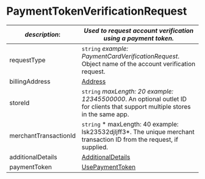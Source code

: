 
# PaymentTokenVerificationRequest

| *description*:   | *Used to request account verification using a payment token.*|
|----|----|
| requestType |    ``` string ```  *example: PaymentCardVerificationRequest*. Object name of the account verification request.|
| billingAddress |  [Address](?path=docs/schemas-md/Address.md)|  
| storeId |    ``` string ```  *maxLength: 20  example: 12345500000*. An optional outlet ID for clients that support multiple stores in the same app.|
| merchantTransactionId |    ``` string ```   * maxLength: 40 example: lsk23532djljff3*. The unique merchant transaction ID from the request, if supplied.|
| additionalDetails | [AdditionalDetails](?path=docs/schemas-md/AdditionalDetails.md)|
| paymentToken | [UsePaymentToken](?path=docs/schemas-md/UsePaymentToken.md)|   

    
   



